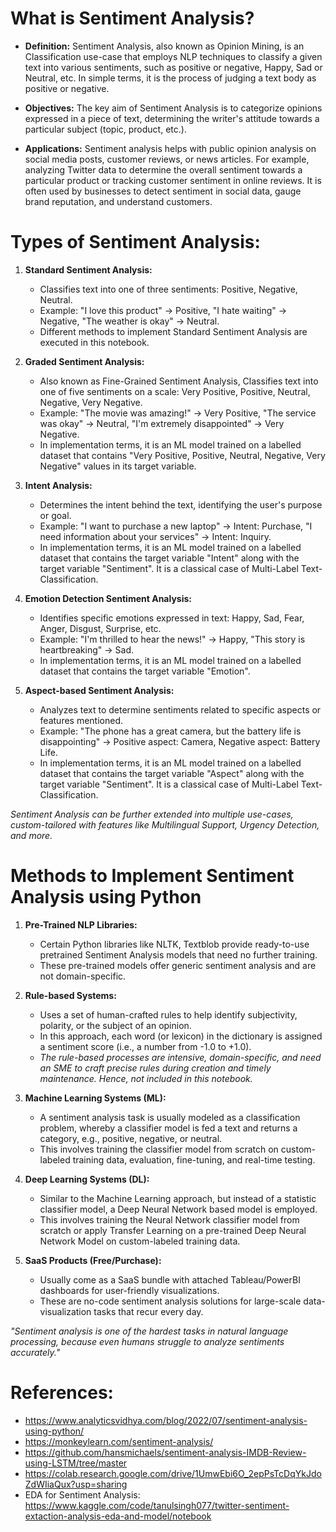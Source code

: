 # What is Sentiment Analysis? 
- **Definition:** Sentiment Analysis, also known as Opinion Mining, is an Classification use-case that employs NLP techniques to classify a given text into various sentiments, such as positive or negative, Happy, Sad or Neutral, etc. In simple terms, it is the process of judging a text body as positive or negative. 


- **Objectives:** The key aim of Sentiment Analysis is to categorize opinions expressed in a piece of text, determining the writer's attitude towards a particular subject (topic, product, etc.). 


- **Applications:** Sentiment analysis helps with public opinion analysis on social media posts, customer reviews, or news articles. For example, analyzing Twitter data to determine the overall sentiment towards a particular product or tracking customer sentiment in online reviews. It is often used by businesses to detect sentiment in social data, gauge brand reputation, and understand customers.


# Types of Sentiment Analysis:

1. **Standard Sentiment Analysis:**
   - Classifies text into one of three sentiments: Positive, Negative, Neutral.
   - Example: "I love this product" → Positive, "I hate waiting" → Negative, "The weather is okay" → Neutral.
   - Different methods to implement Standard Sentiment Analysis are executed in this notebook. 

2. **Graded Sentiment Analysis:**
   - Also known as Fine-Grained Sentiment Analysis, Classifies text into one of five sentiments on a scale: Very Positive, Positive, Neutral, Negative, Very Negative.
   - Example: "The movie was amazing!" → Very Positive, "The service was okay" → Neutral, "I'm extremely disappointed" → Very Negative.
   - In implementation terms, it is an ML model trained on a labelled dataset that contains "Very Positive, Positive, Neutral, Negative, Very Negative" values in its target variable. 

3. **Intent Analysis:**
   - Determines the intent behind the text, identifying the user's purpose or goal.
   - Example: "I want to purchase a new laptop" → Intent: Purchase, "I need information about your services" → Intent: Inquiry.
   - In implementation terms, it is an ML model trained on a labelled dataset that contains the target variable "Intent" along with the target variable "Sentiment". It is a classical case of Multi-Label Text-Classification. 

4. **Emotion Detection Sentiment Analysis:**
   - Identifies specific emotions expressed in text: Happy, Sad, Fear, Anger, Disgust, Surprise, etc.
   - Example: "I'm thrilled to hear the news!" → Happy, "This story is heartbreaking" → Sad.
   - In implementation terms, it is an ML model trained on a labelled dataset that contains the target variable "Emotion". 

5. **Aspect-based Sentiment Analysis:**
   - Analyzes text to determine sentiments related to specific aspects or features mentioned.
   - Example: "The phone has a great camera, but the battery life is disappointing" → Positive aspect: Camera, Negative aspect: Battery Life.
   - In implementation terms, it is an ML model trained on a labelled dataset that contains the target variable "Aspect" along with the target variable "Sentiment". It is a classical case of Multi-Label Text-Classification. 

_Sentiment Analysis can be further extended into multiple use-cases, custom-tailored with features like Multilingual Support, Urgency Detection, and more._


# Methods to Implement Sentiment Analysis using Python

1. **Pre-Trained NLP Libraries:**
   - Certain Python libraries like NLTK, Textblob provide ready-to-use pretrained Sentiment Analysis models that need no further training.
   - These pre-trained models offer generic sentiment analysis and are not domain-specific.

2. **Rule-based Systems:**
   - Uses a set of human-crafted rules to help identify subjectivity, polarity, or the subject of an opinion.
   - In this approach, each word (or lexicon) in the dictionary is assigned a sentiment score (i.e., a number from -1.0 to +1.0).
   - _The rule-based processes are intensive, domain-specific, and need an SME to craft precise rules during creation and timely maintenance. Hence, not included in this notebook._

3. **Machine Learning Systems (ML):**
   - A sentiment analysis task is usually modeled as a classification problem, whereby a classifier model is fed a text and returns a category, e.g., positive, negative, or neutral.
   - This involves training the classifier model from scratch on custom-labeled training data, evaluation, fine-tuning, and real-time testing.

4. **Deep Learning Systems (DL):**
   - Similar to the Machine Learning approach, but instead of a statistic classifier model, a Deep Neural Network based model is employed.
   - This involves training the Neural Network classifier model from scratch or apply Transfer Learning on a pre-trained Deep Neural Network Model on custom-labeled training data.

5. **SaaS Products (Free/Purchase):**
   - Usually come as a SaaS bundle with attached Tableau/PowerBI dashboards for user-friendly visualizations.
   - These are no-code sentiment analysis solutions for large-scale data-visualization tasks that recur every day.

_"Sentiment analysis is one of the hardest tasks in natural language processing, because even humans struggle to analyze sentiments accurately."_


# References: 
- https://www.analyticsvidhya.com/blog/2022/07/sentiment-analysis-using-python/
- https://monkeylearn.com/sentiment-analysis/
- https://github.com/hansmichaels/sentiment-analysis-IMDB-Review-using-LSTM/tree/master
- https://colab.research.google.com/drive/1UmwEbi6O_2epPsTcDqYkJdoZdWIiaQux?usp=sharing
- EDA for Sentiment Analysis: https://www.kaggle.com/code/tanulsingh077/twitter-sentiment-extaction-analysis-eda-and-model/notebook
